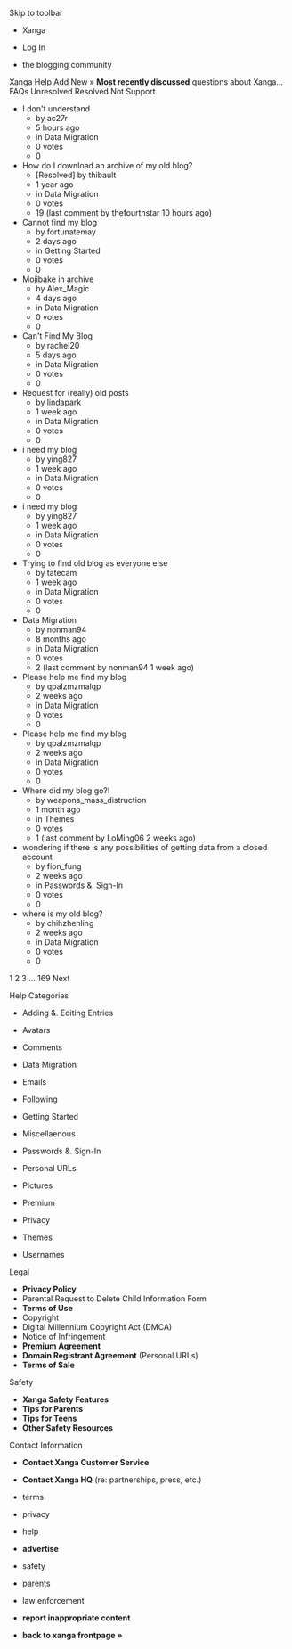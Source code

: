 Skip to toolbar

*   Xanga

*   Log In

*   the blogging community

Xanga Help Add New » **Most recently discussed** questions about Xanga… FAQs Unresolved Resolved Not Support

*   I don't understand
    *   by ac27r
    *   5 hours ago
    *   in Data Migration
    *   0 votes
    *   0
*   How do I download an archive of my old blog?
    *   \[Resolved\] by thibault
    *   1 year ago
    *   in Data Migration
    *   0 votes
    *   19 (last comment by thefourthstar 10 hours ago)
*   Cannot find my blog
    *   by fortunatemay
    *   2 days ago
    *   in Getting Started
    *   0 votes
    *   0
*   Mojibake in archive
    *   by Alex\_Magic
    *   4 days ago
    *   in Data Migration
    *   0 votes
    *   0
*   Can't Find My Blog
    *   by rachel20
    *   5 days ago
    *   in Data Migration
    *   0 votes
    *   0
*   Request for (really) old posts
    *   by lindapark
    *   1 week ago
    *   in Data Migration
    *   0 votes
    *   0
*   i need my blog
    *   by ying827
    *   1 week ago
    *   in Data Migration
    *   0 votes
    *   0
*   i need my blog
    *   by ying827
    *   1 week ago
    *   in Data Migration
    *   0 votes
    *   0
*   Trying to find old blog as everyone else
    *   by tatecam
    *   1 week ago
    *   in Data Migration
    *   0 votes
    *   0
*   Data Migration
    *   by nonman94
    *   8 months ago
    *   in Data Migration
    *   0 votes
    *   2 (last comment by nonman94 1 week ago)
*   Please help me find my blog
    *   by qpalzmzmalqp
    *   2 weeks ago
    *   in Data Migration
    *   0 votes
    *   0
*   Please help me find my blog
    *   by qpalzmzmalqp
    *   2 weeks ago
    *   in Data Migration
    *   0 votes
    *   0
*   Where did my blog go?!
    *   by weapons\_mass\_distruction
    *   1 month ago
    *   in Themes
    *   0 votes
    *   1 (last comment by LoMing06 2 weeks ago)
*   wondering if there is any possibilities of getting data from a closed account
    *   by fion\_fung
    *   2 weeks ago
    *   in Passwords &. Sign-In
    *   0 votes
    *   0
*   where is my old blog?
    *   by chihzhenling
    *   2 weeks ago
    *   in Data Migration
    *   0 votes
    *   0

1 2 3 ... 169 Next

Help Categories

*   Adding &. Editing Entries
*   Avatars
*   Comments
*   Data Migration
*   Emails
*   Following
*   Getting Started
*   Miscellaenous

*   Passwords &. Sign-In
*   Personal URLs
*   Pictures
*   Premium
*   Privacy
*   Themes
*   Usernames

Legal

*   **Privacy Policy**
*   Parental Request to Delete Child Information Form
*   **Terms of Use**
*   Copyright
*   Digital Millennium Copyright Act (DMCA)
*   Notice of Infringement
*   **Premium Agreement**
*   **Domain Registrant Agreement** (Personal URLs)
*   **Terms of Sale**

Safety

*   **Xanga Safety Features**
*   **Tips for Parents**
*   **Tips for Teens**
*   **Other Safety Resources**

Contact Information

*   **Contact Xanga Customer Service**
*   **Contact Xanga HQ** (re: partnerships, press, etc.)

*   terms
*   privacy
*   help
*   **advertise**

*   safety
*   parents
*   law enforcement
*   **report inappropriate content**

*   **back to xanga frontpage »**